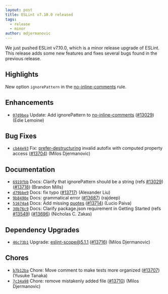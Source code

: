 ```yaml
---
layout: post
title: ESLint v7.10.0 released
tags:
  - release
  - minor
author: mdjermanovic
---
```


We just pushed ESLint v7.10.0, which is a minor release upgrade of ESLint. This release adds some new features and fixes several bugs found in the previous release.

## Highlights

New option `ignorePattern` in the [no-inline-comments](/docs/rules/no-inline-comments) rule.

## Enhancements


* [`07d9bea`](https://github.com/eslint/eslint/commit/07d9bea7c6f953e8f754afffc9752edcee799431) Update: Add ignorePattern to [no-inline-comments](/docs/rules/no-inline-comments) ([#13029](https://github.com/eslint/eslint/issues/13029)) (Edie Lemoine)




## Bug Fixes


* [`cb44e93`](https://github.com/eslint/eslint/commit/cb44e93f4780e925a75a68ce2f7f6d065b5f756c) Fix: [prefer-destructuring](/docs/rules/prefer-destructuring) invalid autofix with computed property access ([#13704](https://github.com/eslint/eslint/issues/13704)) (Milos Djermanovic)




## Documentation


* [`6919fbb`](https://github.com/eslint/eslint/commit/6919fbb83f86552b0f49ae749da866e4edc7c46a) Docs: Clarify that ignorePattern should be a string (refs [#13029](https://github.com/eslint/eslint/issues/13029)) ([#13718](https://github.com/eslint/eslint/issues/13718)) (Brandon Mills)
* [`d79bbe9`](https://github.com/eslint/eslint/commit/d79bbe982930b53358d34ad91cc6e5eaac8ddede) Docs: fix typo ([#13717](https://github.com/eslint/eslint/issues/13717)) (Alexander Liu)
* [`9b8490e`](https://github.com/eslint/eslint/commit/9b8490ee6391c986b1314540a92b71d8c1e0efc4) Docs: grammatical error ([#13687](https://github.com/eslint/eslint/issues/13687)) (rajdeep)
* [`51674a4`](https://github.com/eslint/eslint/commit/51674a4113a1ca877094606bbf4938ab06cc1aad) Docs: Add missing [quotes](/docs/rules/quotes) ([#13714](https://github.com/eslint/eslint/issues/13714)) (Lucio Paiva)
* [`30b76c9`](https://github.com/eslint/eslint/commit/30b76c9a13fae3dff59f7db406d6c66f11152973) Docs: Clarify package.json requirement in Getting Started (refs [#13549](https://github.com/eslint/eslint/issues/13549)) ([#13696](https://github.com/eslint/eslint/issues/13696)) (Nicholas C. Zakas)




## Dependency Upgrades


* [`46c73b1`](https://github.com/eslint/eslint/commit/46c73b159a5ceed2f7f26f254fd97e459fb0e81a) Upgrade: eslint-scope@5.1.1 ([#13716](https://github.com/eslint/eslint/issues/13716)) (Milos Djermanovic)






## Chores


* [`b7b12ba`](https://github.com/eslint/eslint/commit/b7b12ba0bd4e9c66883f11e97de8ed84b600cdaa) Chore: Move comment to make tests more organized ([#13707](https://github.com/eslint/eslint/issues/13707)) (Yusuke Tanaka)
* [`7c34a98`](https://github.com/eslint/eslint/commit/7c34a982aaf93a02348f56c9ce887c7dcf51b5bd) Chore: remove mistakenly added file ([#13710](https://github.com/eslint/eslint/issues/13710)) (Milos Djermanovic)


